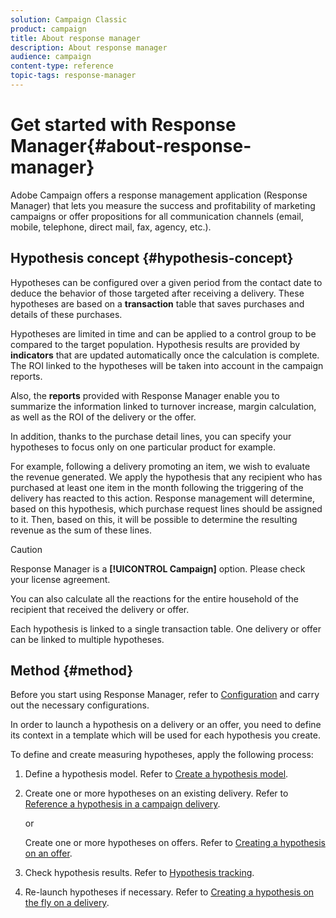 ```yaml
---
solution: Campaign Classic
product: campaign
title: About response manager
description: About response manager
audience: campaign
content-type: reference
topic-tags: response-manager
---
```


# Get started with Response Manager{#about-response-manager}

Adobe Campaign offers a response management application (Response Manager) that lets you measure the success and profitability of marketing campaigns or offer propositions for all communication channels (email, mobile, telephone, direct mail, fax, agency, etc.).

## Hypothesis concept {#hypothesis-concept}

Hypotheses can be configured over a given period from the contact date to deduce the behavior of those targeted after receiving a delivery. These hypotheses are based on a **transaction** table that saves purchases and details of these purchases.

Hypotheses are limited in time and can be applied to a control group to be compared to the target population. Hypothesis results are provided by **indicators** that are updated automatically once the calculation is complete. The ROI linked to the hypotheses will be taken into account in the campaign reports.

Also, the **reports** provided with Response Manager enable you to summarize the information linked to turnover increase, margin calculation, as well as the ROI of the delivery or the offer.

In addition, thanks to the purchase detail lines, you can specify your hypotheses to focus only on one particular product for example.

For example, following a delivery promoting an item, we wish to evaluate the revenue generated. We apply the hypothesis that any recipient who has purchased at least one item in the month following the triggering of the delivery has reacted to this action. Response management will determine, based on this hypothesis, which purchase request lines should be assigned to it. Then, based on this, it will be possible to determine the resulting revenue as the sum of these lines.

>[!CAUTION]
>
>Response Manager is a **[!UICONTROL Campaign]** option. Please check your license agreement.

You can also calculate all the reactions for the entire household of the recipient that received the delivery or offer.

Each hypothesis is linked to a single transaction table. One delivery or offer can be linked to multiple hypotheses.

## Method {#method}

Before you start using Response Manager, refer to [Configuration](../../campaign/using/configuration.md) and carry out the necessary configurations.

In order to launch a hypothesis on a delivery or an offer, you need to define its context in a template which will be used for each hypothesis you create.

To define and create measuring hypotheses, apply the following process:

1. Define a hypothesis model. Refer to [Create a hypothesis model](../../campaign/using/hypothesis-templates.md#creating-a-hypothesis-model).
1. Create one or more hypotheses on an existing delivery. Refer to [Reference a hypothesis in a campaign delivery](../../campaign/using/creating-hypotheses.md#referencing-a-hypothesis-in-a-campaign-delivery).

   or

   Create one or more hypotheses on offers. Refer to [Creating a hypothesis on an offer](../../campaign/using/creating-hypotheses.md#creating-a-hypothesis-on-an-offer).

1. Check hypothesis results. Refer to [Hypothesis tracking](../../campaign/using/hypothesis-tracking.md).
1. Re-launch hypotheses if necessary. Refer to [Creating a hypothesis on the fly on a delivery](../../campaign/using/creating-hypotheses.md#creating-a-hypothesis-on-the-fly-on-a-delivery).

